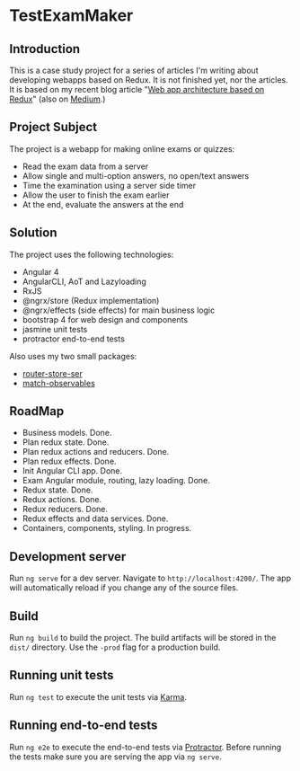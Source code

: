 # TestExamMaker

## Introduction
This is a case study project for a series of articles I'm writing about developing webapps based on Redux. It is not finished yet, nor the articles. It is based on my recent blog article "[Web app architecture based on Redux](http://devblog.ztp.pt/web-app-architecture-based-on-redux/)" (also on [Medium]().)

## Project Subject
The project is a webapp for making online exams or quizzes:
- Read the exam data from a server
- Allow single and multi-option answers, no open/text answers
- Time the examination using a server side timer
- Allow the user to finish the exam earlier
- At the end, evaluate the answers at the end

## Solution
The project uses the following technologies:
- Angular 4
- AngularCLI, AoT and Lazyloading
- RxJS
- @ngrx/store (Redux implementation)
- @ngrx/effects (side effects) for main business logic
- bootstrap 4 for web design and components
- jasmine unit tests
- protractor end-to-end tests

Also uses my two small packages:
- [router-store-ser](https://github.com/akaztp/router-store-ser)
- [match-observables](https://github.com/akaztp/match-observable)

## RoadMap
- Business models. Done.
- Plan redux state. Done.
- Plan redux actions and reducers. Done.
- Plan redux effects. Done.
- Init Angular CLI app. Done.
- Exam Angular module, routing, lazy loading. Done.
- Redux state. Done.
- Redux actions. Done.
- Redux reducers. Done.
- Redux effects and data services. Done.
- Containers, components, styling. In progress.

## Development server
Run `ng serve` for a dev server. Navigate to `http://localhost:4200/`. The app will automatically reload if you change any of the source files.

## Build
Run `ng build` to build the project. The build artifacts will be stored in the `dist/` directory. Use the `-prod` flag for a production build.

## Running unit tests
Run `ng test` to execute the unit tests via [Karma](https://karma-runner.github.io).

## Running end-to-end tests
Run `ng e2e` to execute the end-to-end tests via [Protractor](http://www.protractortest.org/).
Before running the tests make sure you are serving the app via `ng serve`.
